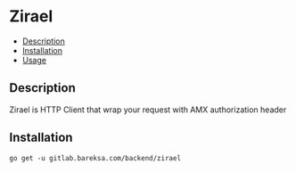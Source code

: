# Zirael

* [Description](#description)
* [Installation](#installation)
* [Usage](#usage)

## Description
Zirael is HTTP Client that wrap your request with AMX authorization header

## Installation
```
go get -u gitlab.bareksa.com/backend/zirael
``` 